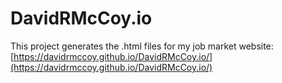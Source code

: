 # DavidRMcCoy.io

This project generates the .html files for my job market website: [https://davidrmccoy.github.io/DavidRMcCoy.io/](https://davidrmccoy.github.io/DavidRMcCoy.io/)